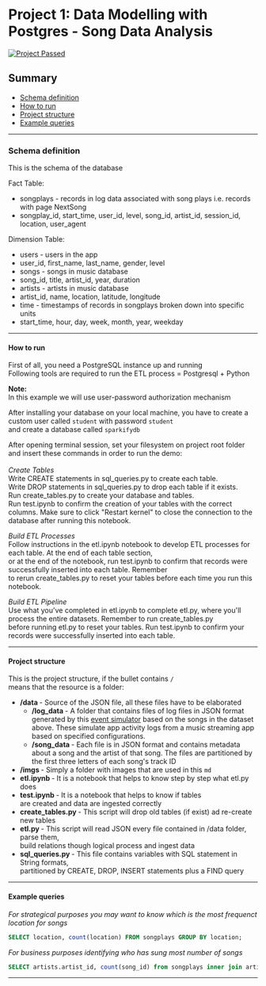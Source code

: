 # Project 1: Data Modelling with Postgres - Song Data Analysis
[![Project Passed](https://img.shields.io/badge/project-passed-success.svg)](https://img.shields.io/badge/project-passed-success.svg)

## Summary
* [Schema definition](#Schema-definition)
* [How to run](#How-to-run)
* [Project structure](#Project-structure)
* [Example queries](#Example-queries)
--------------------------------------------


### Schema definition
This is the schema of the database

Fact Table: 
* songplays - records in log data associated with song plays i.e. records with page NextSong <br>
* songplay_id, start_time, user_id, level, song_id, artist_id, session_id, location, user_agent <br>


Dimension Table:
* users - users in the app <br>
* user_id, first_name, last_name, gender, level <br>
* songs - songs in music database <br>
* song_id, title, artist_id, year, duration <br>
* artists - artists in music database <br>
* artist_id, name, location, latitude, longitude <br>
* time - timestamps of records in songplays broken down into specific units <br>
* start_time, hour, day, week, month, year, weekday <br>

--------------------------------------------

#### How to run
First of all, you need a PostgreSQL instance up and running <br>
Following tools are required to run the ETL process = Postgresql + Python <br>

<b> Note: </b><br>
In this example we will use user-password authorization mechanism

After installing your database on your local machine, you have to create a custom user called `student` with password `student` <br>
and create a database called `sparkifydb`

After opening terminal session, set your filesystem on project root folder <br>
and  insert these commands in order to run the demo: <br><br>
<I> Create Tables </I> <br>
Write CREATE statements in sql_queries.py to create each table. <br>
Write DROP statements in sql_queries.py to drop each table if it exists. <br>
Run create_tables.py to create your database and tables. <br>
Run test.ipynb to confirm the creation of your tables with the correct columns. Make sure to click "Restart kernel" to close the connection to the database after running this notebook. 

<I> Build ETL Processes </I> <br>
Follow instructions in the etl.ipynb notebook to develop ETL processes for each table. At the end of each table section, <br>
or at the end of the notebook, run test.ipynb to confirm that records were successfully inserted into each table. Remember <br>
to rerun create_tables.py to reset your tables before each time you run this notebook. 

<I> Build ETL Pipeline </I> <br>
Use what you've completed in etl.ipynb to complete etl.py, where you'll process the entire datasets. Remember to run create_tables.py <br>
before running etl.py to reset your tables. Run test.ipynb to confirm your records were successfully inserted into each table.

----------------------------

#### Project structure
This is the project structure, if the bullet contains ``/`` <br>
means that the resource is a folder:

* <b> /data </b> - Source of the JSON file, all these files have to be elaborated
  * <b> /log_data </b> - A folder that contains files of log files in JSON format generated by this [event simulator](https://github.com/Interana/eventsim) based on the songs in the dataset above. These simulate app activity logs from a music streaming app based on specified configurations.
  * <b> /song_data </b> -  Each file is in JSON format and contains metadata about a song and the artist of that song. The files are partitioned by the first three letters of each song's track ID
* <b> /imgs </b> - Simply a folder with images that are used in this ``md``
* <b> etl.ipynb </b> - It is a notebook that helps to know step by step what etl.py does
* <b> test.ipynb </b> - It is a notebook that helps to know if tables
  <br> are created and data are ingested correctly 
* <b> create_tables.py </b> - This script will drop old tables (if exist) ad re-create new tables
* <b> etl.py </b> - This script will read JSON every file contained in /data folder, parse them, <br> build relations though logical process and ingest data 
* <b> sql_queries.py </b> - This file contains variables with SQL statement in String formats, <br> partitioned by CREATE, DROP, INSERT statements plus a FIND query 

----------------------------

#### Example queries

<I> For strategical purposes you may want to know which is the most frequenct location for songs</I>
``` SQL
SELECT location, count(location) FROM songplays GROUP BY location;
```

<I> For business purposes identifying who has sung most number of songs </I>
``` SQL
SELECT artists.artist_id, count(song_id) from songplays inner join artists on songplays.artist_id = artists.artist_id group by artists.artist_id;
```

----------------------------